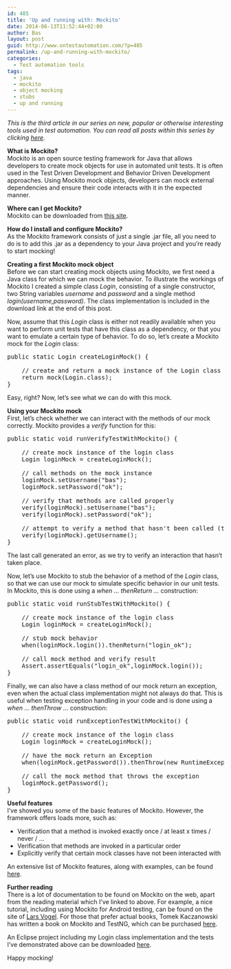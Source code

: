 ```yaml
---
id: 485
title: 'Up and running with: Mockito'
date: 2014-06-13T11:52:44+02:00
author: Bas
layout: post
guid: http://www.ontestautomation.com/?p=485
permalink: /up-and-running-with-mockito/
categories:
  - Test automation tools
tags:
  - java
  - mockito
  - object mocking
  - stubs
  - up and running
---
```

_This is the third article in our series on new, popular or otherwise interesting tools used in test automation. You can read all posts within this series by clicking [here](http://www.ontestautomation.com/tag/up-and-running/)._

**What is Mockito?**  
Mockito is an open source testing framework for Java that allows developers to create mock objects for use in automated unit tests. It is often used in the Test Driven Development and Behavior Driven Development approaches. Using Mockito mock objects, developers can mock external dependencies and ensure their code interacts with it in the expected manner.

**Where can I get Mockito?**  
Mockito can be downloaded from [this site](https://code.google.com/p/mockito/).

**How do I install and configure Mockito?**  
As the Mockito framework consists of just a single .jar file, all you need to do is to add this .jar as a dependency to your Java project and you&#8217;re ready to start mocking!

**Creating a first Mockito mock object**  
Before we can start creating mock objects using Mockito, we first need a Java class for which we can mock the behavior. To illustrate the workings of Mockito I created a simple class _Login_, consisting of a single constructor, two String variables _username_ and _password_ and a single method _login(username,password)_. The class implementation is included in the download link at the end of this post.

Now, assume that this _Login_ class is either not readily available when you want to perform unit tests that have this class as a dependency, or that you want to emulate a certain type of behavior. To do so, let&#8217;s create a Mockito mock for the _Login_ class:

<pre class="brush: java; gutter: false; first-line: 1; highlight: []; html-script: false">public static Login createLoginMock() {

	// create and return a mock instance of the Login class	
	return mock(Login.class);
}</pre>

Easy, right? Now, let&#8217;s see what we can do with this mock.

**Using your Mockito mock**  
First, let&#8217;s check whether we can interact with the methods of our mock correctly. Mockito provides a _verify_ function for this:

<pre class="brush: java; gutter: false; first-line: 1; highlight: []; html-script: false">public static void runVerifyTestWithMockito() {
		
	// create mock instance of the login class
	Login loginMock = createLoginMock();
		
	// call methods on the mock instance
	loginMock.setUsername("bas");
	loginMock.setPassword("ok");
		
	// verify that methods are called properly
	verify(loginMock).setUsername("bas");
	verify(loginMock).setPassword("ok");
		
	// attempt to verify a method that hasn&#039;t been called (this generates an error)
	verify(loginMock).getUsername();	
}</pre>

The last call generated an error, as we try to verify an interaction that hasn&#8217;t taken place.

Now, let&#8217;s use Mockito to stub the behavior of a method of the _Login_ class, so that we can use our mock to simulate specific behavior in our unit tests. In Mockito, this is done using a _when &#8230; thenReturn &#8230;_ construction:

<pre class="brush: java; gutter: false; first-line: 1; highlight: []; html-script: false">public static void runStubTestWithMockito() {
		
	// create mock instance of the login class
	Login loginMock = createLoginMock();
		
	// stub mock behavior
	when(loginMock.login()).thenReturn("login_ok");
		
	// call mock method and verify result
	Assert.assertEquals("login_ok",loginMock.login());
}</pre>

Finally, we can also have a class method of our mock return an exception, even when the actual class implementation might not always do that. This is useful when testing exception handling in your code and is done using a _when &#8230; thenThrow &#8230;_ construction:

<pre class="brush: java; gutter: false; first-line: 1; highlight: []; html-script: false">public static void runExceptionTestWithMockito() {

	// create mock instance of the login class
	Login loginMock = createLoginMock();

	// have the mock return an Exception
	when(loginMock.getPassword()).thenThrow(new RuntimeException());

	// call the mock method that throws the exception
	loginMock.getPassword();
}</pre>

**Useful features**  
I&#8217;ve showed you some of the basic features of Mockito. However, the framework offers loads more, such as:

  * Verification that a method is invoked exactly once / at least x times / never / &#8230;
  * Verification that methods are invoked in a particular order
  * Explicitly verify that certain mock classes have not been interacted with

An extensive list of Mockito features, along with examples, can be found [here](http://docs.mockito.googlecode.com/hg/latest/org/mockito/Mockito.html).

**Further reading**  
There is a lot of documentation to be found on Mockito on the web, apart from the reading material which I&#8217;ve linked to above. For example, a nice tutorial, including using Mockito for Android testing, can be found on the site of [Lars Vogel](http://www.vogella.com/tutorials/Mockito/article.html). For those that prefer actual books, Tomek Kaczanowski has written a book on Mockito and TestNG, which can be purchased [here](http://www.amazon.com/Practical-Unit-Testing-TestNG-Mockito/dp/839348930X).

An Eclipse project including my Login class implementation and the tests I&#8217;ve demonstrated above can be downloaded [here](http://www.ontestautomation.com/files/mockitoExample.zip).

Happy mocking!